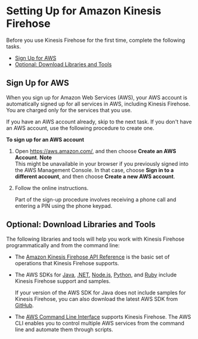 # Setting Up for Amazon Kinesis Firehose<a name="before-you-begin"></a>

Before you use Kinesis Firehose for the first time, complete the following tasks\.


+ [Sign Up for AWS](#setting-up-sign-up-for-aws)
+ [Optional: Download Libraries and Tools](#setting-up-downloads)

## Sign Up for AWS<a name="setting-up-sign-up-for-aws"></a>

When you sign up for Amazon Web Services \(AWS\), your AWS account is automatically signed up for all services in AWS, including Kinesis Firehose\. You are charged only for the services that you use\.

If you have an AWS account already, skip to the next task\. If you don't have an AWS account, use the following procedure to create one\.

**To sign up for an AWS account**

1. Open [https://aws\.amazon\.com/](https://aws.amazon.com/), and then choose **Create an AWS Account**\.
**Note**  
This might be unavailable in your browser if you previously signed into the AWS Management Console\. In that case, choose **Sign in to a different account**, and then choose **Create a new AWS account**\.

1. Follow the online instructions\.

   Part of the sign\-up procedure involves receiving a phone call and entering a PIN using the phone keypad\.

## Optional: Download Libraries and Tools<a name="setting-up-downloads"></a>

The following libraries and tools will help you work with Kinesis Firehose programmatically and from the command line: 

+ The [Amazon Kinesis Firehose API Reference](http://docs.aws.amazon.com/firehose/latest/APIReference/) is the basic set of operations that Kinesis Firehose supports\.

+ The AWS SDKs for [Java](https://aws.amazon.com/developers/getting-started/java/), [\.NET](https://aws.amazon.com/developers/getting-started/net/), [Node\.js](https://aws.amazon.com/developers/getting-started/nodejs/), [Python](https://aws.amazon.com/developers/getting-started/python/), and [Ruby](https://aws.amazon.com/developers/getting-started/ruby/) include Kinesis Firehose support and samples\.

  If your version of the AWS SDK for Java does not include samples for Kinesis Firehose, you can also download the latest AWS SDK from [GitHub](https://github.com/aws/aws-sdk-java/tree/master/src/samples)\.

+ The [AWS Command Line Interface](http://docs.aws.amazon.com/cli/latest/userguide/) supports Kinesis Firehose\. The AWS CLI enables you to control multiple AWS services from the command line and automate them through scripts\.